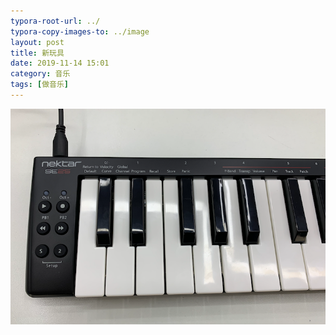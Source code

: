 ```yaml
---
typora-root-url: ../
typora-copy-images-to: ../image
layout: post
title: 新玩具
date: 2019-11-14 15:01
category: 音乐 
tags: [做音乐]
---
```


![image-20191114150248948](../assets/blog/image-20191114150248948.png)